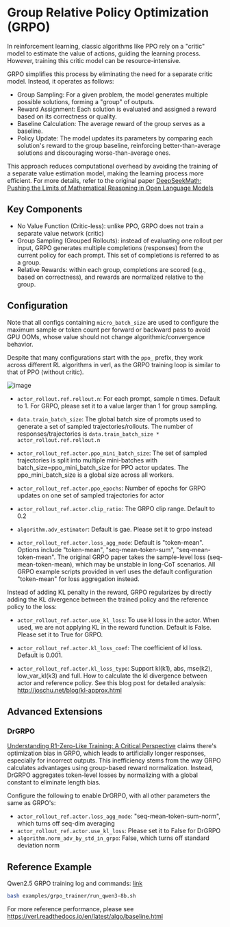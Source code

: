 # Group Relative Policy Optimization (GRPO)

In reinforcement learning, classic algorithms like PPO rely on a "critic" model to estimate the value of actions, guiding the learning process. However, training this critic model can be resource-intensive. 

GRPO simplifies this process by eliminating the need for a separate critic model. Instead, it operates as follows:
- Group Sampling: For a given problem, the model generates multiple possible solutions, forming a "group" of outputs.
- Reward Assignment: Each solution is evaluated and assigned a reward based on its correctness or quality.
- Baseline Calculation: The average reward of the group serves as a baseline. 
- Policy Update: The model updates its parameters by comparing each solution's reward to the group baseline, reinforcing better-than-average solutions and discouraging worse-than-average ones.

This approach reduces computational overhead by avoiding the training of a separate value estimation model, making the learning process more efficient. For more details, refer to the original paper [DeepSeekMath: Pushing the Limits of Mathematical Reasoning in Open Language Models](https://arxiv.org/pdf/2402.03300)

## Key Components

- No Value Function (Critic-less): unlike PPO, GRPO does not train a separate value network (critic)
- Group Sampling (Grouped Rollouts): instead of evaluating one rollout per input, GRPO generates multiple completions (responses) from the current policy for each prompt. This set of completions is referred to as a group.
- Relative Rewards: within each group, completions are scored (e.g., based on correctness), and rewards are normalized relative to the group.

## Configuration

Note that all configs containing `micro_batch_size` are used to configure the maximum sample or token count per forward or backward pass to avoid GPU OOMs, whose value should not change algorithmic/convergence behavior.

Despite that many configurations start with the `ppo_` prefix, they work across different RL algorithms in verl, as the GRPO training loop is similar to that of PPO (without critic).

![image](https://github.com/user-attachments/assets/16aebad1-0da6-4eb3-806d-54a74e712c2d)

- `actor_rollout.ref.rollout.n`: For each prompt, sample n times. Default to 1. For GRPO, please set it to a value larger than 1 for group sampling.

- `data.train_batch_size`: The global batch size of prompts used to generate a set of sampled trajectories/rollouts. The number of responses/trajectories is `data.train_batch_size * actor_rollout.ref.rollout.n`

- `actor_rollout_ref.actor.ppo_mini_batch_size`: The set of sampled trajectories is split into multiple mini-batches with batch_size=ppo_mini_batch_size for PPO actor updates. The ppo_mini_batch_size is a global size across all workers.

- `actor_rollout_ref.actor.ppo_epochs`: Number of epochs for GRPO updates on one set of sampled trajectories for actor

- `actor_rollout_ref.actor.clip_ratio`: The GRPO clip range. Default to 0.2

- `algorithm.adv_estimator`: Default is gae. Please set it to grpo instead

- `actor_rollout_ref.actor.loss_agg_mode`: Default is "token-mean". Options include "token-mean", "seq-mean-token-sum", "seq-mean-token-mean". The original GRPO paper takes the sample-level loss (seq-mean-token-mean), which may be unstable in long-CoT scenarios. All GRPO example scripts provided in verl uses the default configuration "token-mean" for loss aggregation instead.

Instead of adding KL penalty in the reward, GRPO regularizes by directly adding the KL divergence between the trained policy and the reference policy to the loss:

- `actor_rollout_ref.actor.use_kl_loss`: To use kl loss in the actor. When used, we are not applying KL in the reward function. Default is False. Please set it to True for GRPO.

- `actor_rollout_ref.actor.kl_loss_coef`: The coefficient of kl loss. Default is 0.001.

- `actor_rollout_ref.actor.kl_loss_type`: Support kl(k1), abs, mse(k2), low_var_kl(k3) and full. How to calculate the kl divergence between actor and reference policy. See this blog post for detailed analysis: http://joschu.net/blog/kl-approx.html

## Advanced Extensions

### DrGRPO

[Understanding R1-Zero-Like Training: A Critical Perspective](https://arxiv.org/pdf/2503.20783) claims there's optimization bias in GRPO, which leads to artificially longer responses, especially for incorrect outputs. This inefficiency stems from the way GRPO calculates advantages using group-based reward normalization. Instead, DrGRPO aggregates token-level losses by normalizing with a global constant to eliminate length bias.

Configure the following to enable DrGRPO, with all other parameters the same as GRPO's:

- `actor_rollout_ref.actor.loss_agg_mode`: "seq-mean-token-sum-norm", which turns off seq-dim averaging
- `actor_rollout_ref.actor.use_kl_loss`: Please set it to False for DrGRPO
- `algorithm.norm_adv_by_std_in_grpo`: False, which turns off standard deviation norm

## Reference Example

Qwen2.5 GRPO training log and commands: [link](https://github.com/eric-haibin-lin/verl-data/blob/experiments/gsm8k/qwen2-7b-fsdp2.log)

```bash
bash examples/grpo_trainer/run_qwen3-8b.sh
```

For more reference performance, please see https://verl.readthedocs.io/en/latest/algo/baseline.html
